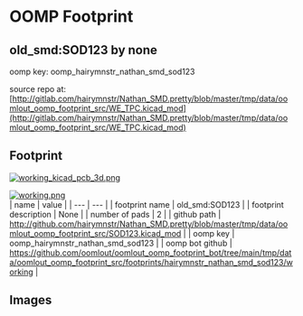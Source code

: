# OOMP Footprint  
## old_smd:SOD123  by none  
  
oomp key: oomp_hairymnstr_nathan_smd_sod123  
  
source repo at: [http://gitlab.com/hairymnstr/Nathan_SMD.pretty/blob/master/tmp/data/oomlout_oomp_footprint_src/WE_TPC.kicad_mod](http://gitlab.com/hairymnstr/Nathan_SMD.pretty/blob/master/tmp/data/oomlout_oomp_footprint_src/WE_TPC.kicad_mod)  
## Footprint  
  
[![working_kicad_pcb_3d.png](working_kicad_pcb_3d_600.png)](working_kicad_pcb_3d.png)  
  
[![working.png](working_600.png)](working.png)  
| name | value | 
| --- | --- | 
| footprint name | old_smd:SOD123 | 
| footprint description | None | 
| number of pads | 2 | 
| github path | http://github.com/hairymnstr/Nathan_SMD.pretty/blob/master/tmp/data/oomlout_oomp_footprint_src/SOD123.kicad_mod | 
| oomp key | oomp_hairymnstr_nathan_smd_sod123 | 
| oomp bot github | https://github.com/oomlout/oomlout_oomp_footprint_bot/tree/main/tmp/data/oomlout_oomp_footprint_src/footprints/hairymnstr_nathan_smd_sod123/working | 
## Images  
